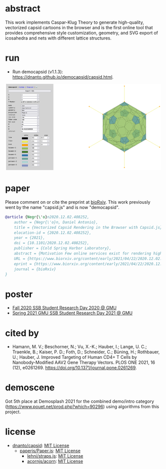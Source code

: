 # abstract

This work implements Caspar-Klug Theory to generate high-quality, vectorized capsid cartoons in the browser and is the first online tool that provides comprehensive style customization, geometry, and SVG export of icosahedra and nets with different lattice structures.

# run

-   Run democapsid (v1.1.3): https://dnanto.github.io/democapsid/capsid.html.

![screenshot.png](screenshot.png)

# paper

Please comment on or cite the preprint at [bioRxiv](https://www.biorxiv.org/content/10.1101/2020.12.02.408252v1). This work previously went by the name "capsid.js" and is now "democapsid".

```bibtex
@article {Negr{\'o}n2020.12.02.408252,
	author = {Negr{\'o}n, Daniel Antonio},
	title = {Vectorized Capsid Rendering in the Browser with Capsid.js},
	elocation-id = {2020.12.02.408252},
	year = {2021},
	doi = {10.1101/2020.12.02.408252},
	publisher = {Cold Spring Harbor Laboratory},
	abstract = {Motivation Few online services exist for rendering high-quality viral capsid figures compatible with common productivity software to develop effective infographics in the field of virology.Results The capsid.js library renders class I viral capsids within an online application that parameterizes style options, perspectives, and lattice patterns with SVG export.Availability This project is actively developed on GitHub (https://github.com/dnanto/capsid), distributed under the MIT License, hosted on GitHub Pages, and runs on modern browsers (https://dnanto.github.io/capsid/capsid.html).Supplementary information Supplementary data are available on GitHub.Competing Interest StatementThe authors have declared no competing interest.},
	URL = {https://www.biorxiv.org/content/early/2021/04/22/2020.12.02.408252},
	eprint = {https://www.biorxiv.org/content/early/2021/04/22/2020.12.02.408252.full.pdf},
	journal = {bioRxiv}
}

```

# poster

-   [Fall 2020 SSB Student Research Day 2020 @ GMU](https://github.com/dnanto/capsid/blob/master/poster/poster2020.pdf)
-   [Spring 2021 GMU SSB Student Research Day 2021 @ GMU](https://github.com/dnanto/capsid/blob/master/poster/poster2021.pdf)

# cited by

-   Hamann, M. V.; Beschorner, N.; Vu, X.-K.; Hauber, I.; Lange, U. C.; Traenkle, B.; Kaiser, P. D.; Foth, D.; Schneider, C.; Büning, H.; Rothbauer, U.; Hauber, J. Improved Targeting of Human CD4+ T Cells by Nanobody-Modified AAV2 Gene Therapy Vectors. PLOS ONE 2021, 16 (12), e0261269. https://doi.org/10.1371/journal.pone.0261269.

# demoscene

Got 5th place at Demosplash 2021 for the combined demo/intro category (https://www.pouet.net/prod.php?which=90296) using algorithms from this project.

# license

-   [dnanto/capsid](https://github.com/dnanto/capsid): [MIT License](https://github.com/dnanto/capsid/blob/master/LICENSE)
    -   [paperjs/Paper.js](https://github.com/paperjs/paper.js): [MIT License](https://github.com/paperjs/paper.js/blob/master/LICENSE.txt)
        -   [lehni/straps.js](https://github.com/lehni/straps.js): [MIT License](https://github.com/lehni/straps.js/blob/master/LICENSE.txt)
        -   [acornjs/acorn](https://github.com/acornjs/acorn): [MIT License](https://github.com/acornjs/acorn/blob/master/acorn/LICENSE)
